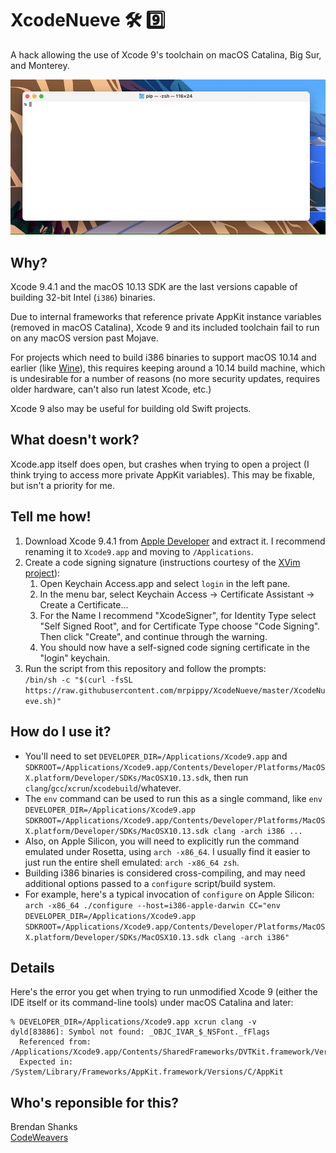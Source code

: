 # XcodeNueve 🛠 9️⃣ 

A hack allowing the use of Xcode 9's toolchain on macOS Catalina, Big Sur, and Monterey.

![Demo of building an i386 binary on macOS 11.0 and Apple Silicon](demo.gif)

## Why?

Xcode 9.4.1 and the macOS 10.13 SDK are the last versions capable of building 32-bit Intel (`i386`) binaries.

Due to internal frameworks that reference private AppKit instance variables (removed in macOS Catalina), Xcode 9 and its included toolchain fail to run on any macOS version past Mojave.

For projects which need to build i386 binaries to support macOS 10.14 and earlier (like [Wine](https://www.winehq.org)), this requires keeping around a 10.14 build machine, which is undesirable for a number of reasons (no more security updates, requires older hardware, can't also run latest Xcode, etc.)

Xcode 9 also may be useful for building old Swift projects.

## What doesn't work?

Xcode.app itself does open, but crashes when trying to open a project (I think trying to access more private AppKit variables). This may be fixable, but isn't a priority for me.

## Tell me how!

1. Download Xcode 9.4.1 from [Apple Developer](https://developer.apple.com/download/all/) and extract it. I recommend renaming it to `Xcode9.app` and moving to `/Applications`.
2. Create a code signing signature (instructions courtesy of the [XVim project](https://github.com/XVimProject/XVim2/blob/master/SIGNING_Xcode.md)):
   1. Open Keychain Access.app and select `login` in the left pane.
   2. In the menu bar, select Keychain Access -> Certificate Assistant -> Create a Certificate...
   3. For the Name I recommend "XcodeSigner", for Identity Type select "Self Signed Root", and for Certificate Type choose "Code Signing". Then click "Create", and continue through the warning.
   4. You should now have a self-signed code signing certificate in the "login" keychain.
4. Run the script from this repository and follow the prompts:  
   `/bin/sh -c "$(curl -fsSL https://raw.githubusercontent.com/mrpippy/XcodeNueve/master/XcodeNueve.sh)"`

## How do I use it?

* You'll need to set `DEVELOPER_DIR=/Applications/Xcode9.app` and `SDKROOT=/Applications/Xcode9.app/Contents/Developer/Platforms/MacOSX.platform/Developer/SDKs/MacOSX10.13.sdk`, then run `clang`/`gcc`/`xcrun`/`xcodebuild`/whatever.
* The `env` command can be used to run this as a single command, like `env DEVELOPER_DIR=/Applications/Xcode9.app SDKROOT=/Applications/Xcode9.app/Contents/Developer/Platforms/MacOSX.platform/Developer/SDKs/MacOSX10.13.sdk clang -arch i386 ...`
* Also, on Apple Silicon, you will need to explicitly run the command emulated under Rosetta, using `arch -x86_64`. I usually find it easier to just run the entire shell emulated: `arch -x86_64 zsh`.
* Building i386 binaries is considered cross-compiling, and may need additional options passed to a `configure` script/build system.
* For example, here's a typical invocation of `configure` on Apple Silicon:  
  `arch -x86_64 ./configure --host=i386-apple-darwin CC="env DEVELOPER_DIR=/Applications/Xcode9.app SDKROOT=/Applications/Xcode9.app/Contents/Developer/Platforms/MacOSX.platform/Developer/SDKs/MacOSX10.13.sdk clang -arch i386"`

## Details

Here's the error you get when trying to run unmodified Xcode 9 (either the IDE itself or its command-line tools) under macOS Catalina and later:

```
% DEVELOPER_DIR=/Applications/Xcode9.app xcrun clang -v
dyld[83886]: Symbol not found: _OBJC_IVAR_$_NSFont._fFlags
  Referenced from: /Applications/Xcode9.app/Contents/SharedFrameworks/DVTKit.framework/Versions/A/DVTKit
  Expected in: /System/Library/Frameworks/AppKit.framework/Versions/C/AppKit
```

## Who's reponsible for this?

Brendan Shanks  
[CodeWeavers](https://www.codeweavers.com)
